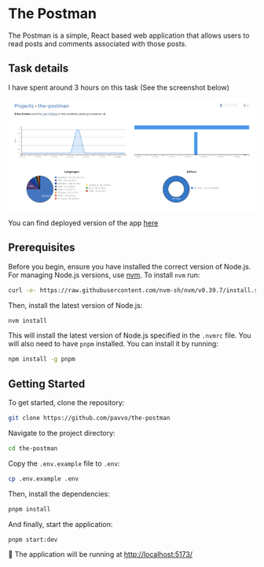 # The Postman

The Postman is a simple, React based web application that allows users to read posts and comments associated with those posts.

## Task details

I have spent around 3 hours on this task (See the screenshot below)

![Screenshot](./screenshot.png)

You can find deployed version of the app [here](https://the-postman.vercel.app/)

## Prerequisites

Before you begin, ensure you have installed the correct version of Node.js. For managing Node.js versions, use [nvm](https://github.com/nvm-sh/nvm). To install `nvm` run:

```bash
curl -o- https://raw.githubusercontent.com/nvm-sh/nvm/v0.39.7/install.sh | bash
```

Then, install the latest version of Node.js:

```bash
nvm install
```

This will install the latest version of Node.js specified in the `.nvmrc` file. You will also need to have `pnpm` installed. You can install it by running:

```bash
npm install -g pnpm
```

## Getting Started

To get started, clone the repository:

```bash
git clone https://github.com/pavvo/the-postman
```

Navigate to the project directory:

```bash
cd the-postman
```

Copy the `.env.example` file to `.env`:

```bash
cp .env.example .env
```

Then, install the dependencies:

```bash
pnpm install
```

And finally, start the application:

```bash
pnpm start:dev
```

🚀 The application will be running at [http://localhost:5173/](http://localhost:5173)
